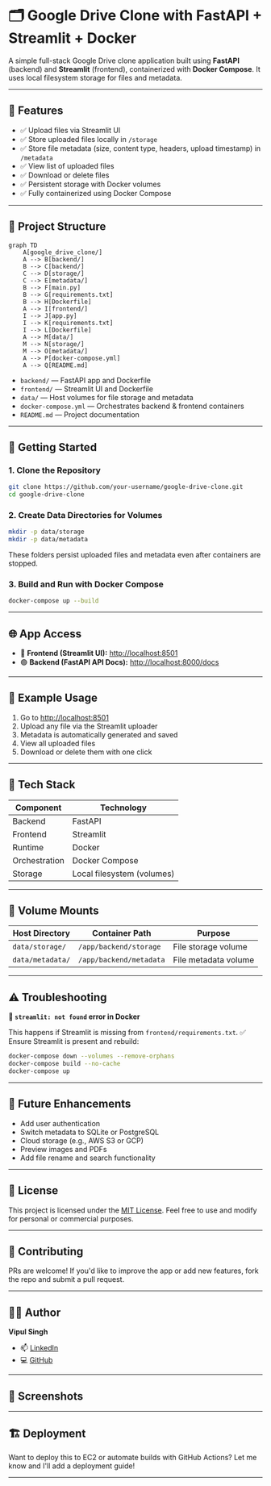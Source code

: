 # 🗂️ Google Drive Clone with FastAPI + Streamlit + Docker

A simple full-stack Google Drive clone application built using **FastAPI** (backend) and **Streamlit** (frontend), containerized with **Docker Compose**. It uses local filesystem storage for files and metadata.

---

## 📌 Features

- ✅ Upload files via Streamlit UI
- ✅ Store uploaded files locally in `/storage`
- ✅ Store file metadata (size, content type, headers, upload timestamp) in `/metadata`
- ✅ View list of uploaded files
- ✅ Download or delete files
- ✅ Persistent storage with Docker volumes
- ✅ Fully containerized using Docker Compose

---

## 📁 Project Structure

```mermaid
graph TD
    A[google_drive_clone/] 
    A --> B[backend/]
    B --> C[backend/]
    C --> D[storage/]
    C --> E[metadata/]
    B --> F[main.py]
    B --> G[requirements.txt]
    B --> H[Dockerfile]
    A --> I[frontend/]
    I --> J[app.py]
    I --> K[requirements.txt]
    I --> L[Dockerfile]
    A --> M[data/]
    M --> N[storage/]
    M --> O[metadata/]
    A --> P[docker-compose.yml]
    A --> Q[README.md]
```

- `backend/` — FastAPI app and Dockerfile
- `frontend/` — Streamlit UI and Dockerfile
- `data/` — Host volumes for file storage and metadata
- `docker-compose.yml` — Orchestrates backend & frontend containers
- `README.md` — Project documentation

---

## 🚀 Getting Started

### 1. Clone the Repository

```bash
git clone https://github.com/your-username/google-drive-clone.git
cd google-drive-clone
```

### 2. Create Data Directories for Volumes

```bash
mkdir -p data/storage
mkdir -p data/metadata
```

These folders persist uploaded files and metadata even after containers are stopped.

### 3. Build and Run with Docker Compose

```bash
docker-compose up --build
```

---

## 🌐 App Access

- 🔵 **Frontend (Streamlit UI):** [http://localhost:8501](http://localhost:8501)
- 🟢 **Backend (FastAPI API Docs):** [http://localhost:8000/docs](http://localhost:8000/docs)

---

## 🧪 Example Usage

1. Go to [http://localhost:8501](http://localhost:8501)
2. Upload any file via the Streamlit uploader
3. Metadata is automatically generated and saved
4. View all uploaded files
5. Download or delete them with one click

---

## 🧰 Tech Stack

| Component   | Technology        |
|-------------|------------------|
| Backend     | FastAPI          |
| Frontend    | Streamlit        |
| Runtime     | Docker           |
| Orchestration | Docker Compose |
| Storage     | Local filesystem (volumes) |

---

## 🔁 Volume Mounts

| Host Directory     | Container Path             | Purpose               |
|--------------------|---------------------------|-----------------------|
| `data/storage/`    | `/app/backend/storage`    | File storage volume   |
| `data/metadata/`   | `/app/backend/metadata`   | File metadata volume  |

---

## ⚠️ Troubleshooting

**🐍 `streamlit: not found` error in Docker**

This happens if Streamlit is missing from `frontend/requirements.txt`.
✅ Ensure Streamlit is present and rebuild:

```bash
docker-compose down --volumes --remove-orphans
docker-compose build --no-cache
docker-compose up
```

---

## 📌 Future Enhancements

- Add user authentication
- Switch metadata to SQLite or PostgreSQL
- Cloud storage (e.g., AWS S3 or GCP)
- Preview images and PDFs
- Add file rename and search functionality

---

## 📜 License

This project is licensed under the [MIT License](LICENSE).
Feel free to use and modify for personal or commercial purposes.

---

## 🤝 Contributing

PRs are welcome! If you'd like to improve the app or add new features, fork the repo and submit a pull request.

---

## 👨‍💻 Author

**Vipul Singh**

- 📫 [LinkedIn](https://www.linkedin.com/in/vipul-singh/)
- 💻 [GitHub](https://github.com/VipulSingh2)

---

## 📸 Screenshots

<!-- Add screenshots here if desired! Example: -->
<!-- ![Main UI](screenshots/main_ui.png) -->

---

## 🏗️ Deployment

Want to deploy this to EC2 or automate builds with GitHub Actions? Let me know and I'll add a deployment guide!

---

```
